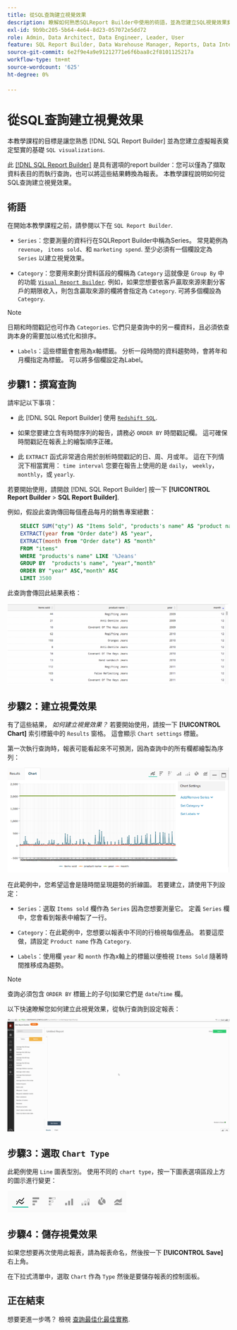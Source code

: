 ```yaml
---
title: 從SQL查詢建立視覺效果
description: 瞭解如何熟悉SQLReport Builder中使用的術語，並為您建立SQL視覺效果奠定堅實的基礎。
exl-id: 9b9bc205-5b64-4e64-8d23-057072e5dd72
role: Admin, Data Architect, Data Engineer, Leader, User
feature: SQL Report Builder, Data Warehouse Manager, Reports, Data Integration
source-git-commit: 6e2f9e4a9e91212771e6f6baa8c2f8101125217a
workflow-type: tm+mt
source-wordcount: '625'
ht-degree: 0%

---
```


# 從SQL查詢建立視覺效果

本教學課程的目標是讓您熟悉 [!DNL SQL Report Builder] 並為您建立虛擬報表奠定堅實的基礎 `SQL visualizations`.

此 [[!DNL SQL Report Builder]](../data-analyst/dev-reports/sql-rpt-bldr.md) 是具有選項的report builder：您可以僅為了擷取資料表目的而執行查詢，也可以將這些結果轉換為報表。 本教學課程說明如何從SQL查詢建立視覺效果。

## 術語

在開始本教學課程之前，請參閱以下在 `SQL Report Builder`.

- `Series`：您要測量的資料行在SQLReport Builder中稱為Series。 常見範例為 `revenue`， `items sold`、和 `marketing spend`. 至少必須有一個欄設定為 `Series` 以建立視覺效果。

- `Category`：您要用來劃分資料區段的欄稱為 `Category` 這就像是 `Group By` 中的功能 [`Visual Report Builder`](../data-user/reports/ess-rpt-build-visual.md). 例如，如果您想要依客戶贏取來源來劃分客戶的期限收入，則包含贏取來源的欄將會指定為 `Category`. 可將多個欄設為 `Category`.

>[!NOTE]
>
>日期和時間戳記也可作為 `Categories`. 它們只是查詢中的另一欄資料，且必須依查詢本身的需要加以格式化和排序。

- `Labels`：這些標籤會套用為x軸標籤。 分析一段時間的資料趨勢時，會將年和月欄指定為標籤。 可以將多個欄設定為Label。

## 步驟1：撰寫查詢

請牢記以下事項：

- 此 [!DNL SQL Report Builder] 使用 [`Redshift SQL`](https://docs.aws.amazon.com/redshift/latest/dg/c_redshift-and-postgres-sql.html).

- 如果您要建立含有時間序列的報告，請務必 `ORDER BY` 時間戳記欄。 這可確保時間戳記在報表上的繪製順序正確。

- 此 `EXTRACT` 函式非常適合用於剖析時間戳記的日、周、月或年。 這在下列情況下相當實用： `time interval` 您要在報告上使用的是 `daily`， `weekly`， `monthly`，或 `yearly`.

若要開始使用，請開啟 [!DNL SQL Report Builder] 按一下 **[!UICONTROL Report Builder** > **SQL Report Builder]**.

例如，假設此查詢傳回每個產品每月的銷售專案總數：

```sql
    SELECT SUM("qty") AS "Items Sold", "products's name" AS "product name",
    EXTRACT(year from "Order date") AS "year",
    EXTRACT(month from "Order date") AS "month"
    FROM "items"
    WHERE "products's name" LIKE '%Jeans'
    GROUP BY  "products's name", "year","month"
    ORDER BY "year" ASC,"month" ASC
    LIMIT 3500
```

此查詢會傳回此結果表格：

![](../assets/SQL_results_table.png)

## 步驟2：建立視覺效果

有了這些結果， *如何建立視覺效果？* 若要開始使用，請按一下 **[!UICONTROL Chart]** 索引標籤中的 `Results` 窗格。 這會顯示 `Chart settings` 標籤。

第一次執行查詢時，報表可能看起來不可預測，因為查詢中的所有欄都繪製為序列：

![](../assets/SQL_initial_report_results.png)

在此範例中，您希望這會是隨時間呈現趨勢的折線圖。 若要建立，請使用下列設定：

- `Series`：選取 `Items sold` 欄作為 `Series` 因為您想要測量它。 定義 `Series` 欄中，您會看到報表中繪製了一行。

- `Category`：在此範例中，您想要以報表中不同的行檢視每個產品。 若要這麼做，請設定 `Product name` 作為 `Category`.

- `Labels`：使用欄 `year` 和 `month` 作為x軸上的標籤以便檢視 `Items Sold` 隨著時間推移成為趨勢。

>[!NOTE]
>
>查詢必須包含 `ORDER BY` 標籤上的子句(如果它們是 `date`/`time` 欄。

以下快速瞭解您如何建立此視覺效果，從執行查詢到設定報表：

![](../assets/SQL_report_settings.gif)

## 步驟3：選取 `Chart Type`

此範例使用 `Line` 圖表型別。 使用不同的 `chart type`，按一下圖表選項區段上方的圖示進行變更：

![](../assets/Chart_types.png)

## 步驟4：儲存視覺效果

如果您想要再次使用此報表，請為報表命名，然後按一下 **[!UICONTROL Save]** 右上角。

在下拉式清單中，選取 `Chart` 作為 `Type` 然後是要儲存報表的控制面板。

## 正在結束

想要更進一步嗎？ 檢視 [查詢最佳化最佳實務](../best-practices/optimizing-your-sql-queries.md).
